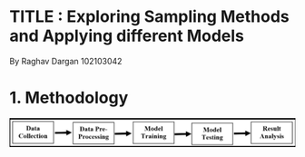 # TITLE : Exploring Sampling Methods and Applying different Models
By Raghav Dargan 102103042 

# 1. Methodology
![image](https://github.com/Raghavdargan/Sampling_102103042/blob/main/methadology_sampling.png)
